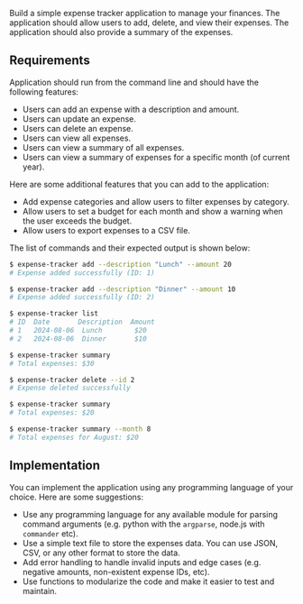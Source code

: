 Build a simple expense tracker application to manage your finances. The application should allow users to add, delete, and view their expenses. The application should also provide a summary of the expenses.

## Requirements

Application should run from the command line and should have the following features:

- Users can add an expense with a description and amount.
- Users can update an expense.
- Users can delete an expense.
- Users can view all expenses.
- Users can view a summary of all expenses.
- Users can view a summary of expenses for a specific month (of current year).

Here are some additional features that you can add to the application:

- Add expense categories and allow users to filter expenses by category.
- Allow users to set a budget for each month and show a warning when the user exceeds the budget.
- Allow users to export expenses to a CSV file.

The list of commands and their expected output is shown below:

```bash
$ expense-tracker add --description "Lunch" --amount 20
# Expense added successfully (ID: 1)

$ expense-tracker add --description "Dinner" --amount 10
# Expense added successfully (ID: 2)

$ expense-tracker list
# ID  Date       Description  Amount
# 1   2024-08-06  Lunch        $20
# 2   2024-08-06  Dinner       $10

$ expense-tracker summary
# Total expenses: $30

$ expense-tracker delete --id 2
# Expense deleted successfully

$ expense-tracker summary
# Total expenses: $20

$ expense-tracker summary --month 8
# Total expenses for August: $20
```

## Implementation

You can implement the application using any programming language of your choice. Here are some suggestions:

- Use any programming language for any available module for parsing command arguments (e.g. python with the `argparse`, node.js with `commander` etc).
- Use a simple text file to store the expenses data. You can use JSON, CSV, or any other format to store the data.
- Add error handling to handle invalid inputs and edge cases (e.g. negative amounts, non-existent expense IDs, etc).
- Use functions to modularize the code and make it easier to test and maintain.
